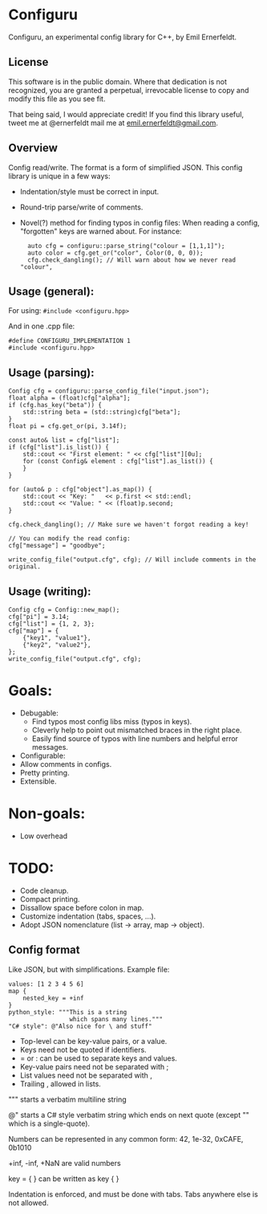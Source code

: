 Configuru
=========
Configuru, an experimental config library for C++, by Emil Ernerfeldt.

License
-------
This software is in the public domain. Where that dedication is not
recognized, you are granted a perpetual, irrevocable license to copy
and modify this file as you see fit.

That being said, I would appreciate credit!
If you find this library useful, tweet me at @ernerfeldt mail me at emil.ernerfeldt@gmail.com.

Overview
--------
Config read/write. The format is a form of simplified JSON.
This config library is unique in a few ways:

* Indentation/style must be correct in input.
* Round-trip parse/write of comments.
* Novel(?) method for finding typos in config files:
	When reading a config, "forgotten" keys are warned about. For instance:

		auto cfg = configuru::parse_string("colour = [1,1,1]");
		auto color = cfg.get_or("color", Color(0, 0, 0));
		cfg.check_dangling(); // Will warn about how we never read "colour",

Usage (general):
----------------
For using:
	`#include <configuru.hpp>`

And in one .cpp file:

	#define CONFIGURU_IMPLEMENTATION 1
	#include <configuru.hpp>

Usage (parsing):
----------------

	Config cfg = configuru::parse_config_file("input.json");
	float alpha = (float)cfg["alpha"];
	if (cfg.has_key("beta")) {
		std::string beta = (std::string)cfg["beta"];
	}
	float pi = cfg.get_or(pi, 3.14f);

	const auto& list = cfg["list"];
	if (cfg["list"].is_list()) {
		std::cout << "First element: " << cfg["list"][0u];
		for (const Config& element : cfg["list"].as_list()) {
		}
	}

	for (auto& p : cfg["object"].as_map()) {
		std::cout << "Key: "   << p.first << std::endl;
		std::cout << "Value: " << (float)p.second;
	}

	cfg.check_dangling(); // Make sure we haven't forgot reading a key!

	// You can modify the read config:
	cfg["message"] = "goodbye";

	write_config_file("output.cfg", cfg); // Will include comments in the original.

Usage (writing):
----------------

	Config cfg = Config::new_map();
	cfg["pi"] = 3.14;
	cfg["list"] = {1, 2, 3};
	cfg["map"] = {
		{"key1", "value1"},
		{"key2", "value2"},
	};
	write_config_file("output.cfg", cfg);

Goals:
========
* Debugable:
	* Find typos most config libs miss (typos in keys).
	* Cleverly help to point out mismatched braces in the right place.
	* Easily find source of typos with line numbers and helpful error messages.
* Configurable:
* Allow comments in configs.
* Pretty printing.
* Extensible.

# Non-goals:
* Low overhead

# TODO:
* Code cleanup.
* Compact printing.
* Dissallow space before colon in map.
* Customize indentation (tabs, spaces, ...).
* Adopt JSON nomenclature (list -> array, map -> object).


Config format
-------------

Like JSON, but with simplifications. Example file:

	values: [1 2 3 4 5 6]
	map {
		nested_key = +inf
	}
	python_style: """This is a string
	                 which spans many lines."""
	"C# style": @"Also nice for \ and stuff"

* Top-level can be key-value pairs, or a value.
* Keys need not be quoted if identifiers.
* = or : can be used to separate keys and values.
* Key-value pairs need not be separated with ;
* List values need not be separated with ,
* Trailing , allowed in lists.

""" starts a verbatim multiline string

@" starts a C# style verbatim string which ends on next quote (except "" which is a single-quote).

Numbers can be represented in any common form:
42, 1e-32, 0xCAFE, 0b1010

+inf, -inf, +NaN are valid numbers

key = { }   can be written as   key { }

Indentation is enforced, and must be done with tabs.
Tabs anywhere else is not allowed.
